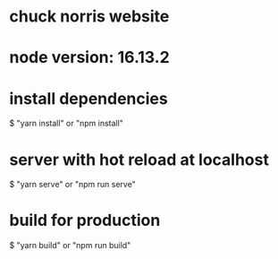 # chuck norris website 
# node version: 16.13.2

# install dependencies
$ "yarn install" or "npm install"

# server with hot reload at localhost
$ "yarn serve" or "npm run serve"

# build for production
$ "yarn build" or "npm run build"

